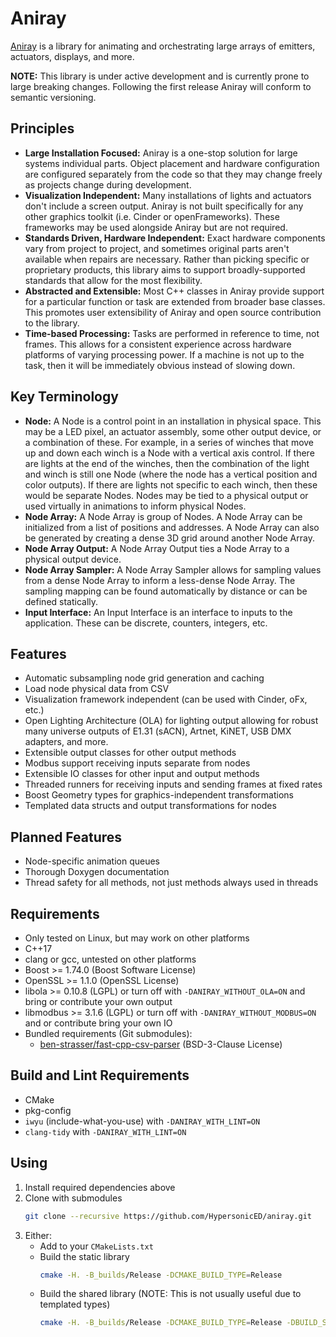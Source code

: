 Aniray
======
[Aniray](https://github.com/HypersonicED/aniray) is a library for animating and
orchestrating large arrays of emitters, actuators, displays, and more.

**NOTE:** This library is under active development and is currently prone to
large breaking changes. Following the first release Aniray will conform to
semantic versioning.

## Principles

- **Large Installation Focused:** Aniray is a one-stop solution for large
  systems individual parts. Object placement and hardware configuration are
  configured separately from the code so that they may change freely as
  projects change during development.
- **Visualization Independent:** Many installations of lights and actuators
  don't include a screen output. Aniray is not built specifically for any other
  graphics toolkit (i.e. Cinder or openFrameworks). These frameworks may be
  used alongside Aniray but are not required.
- **Standards Driven, Hardware Independent:** Exact hardware components vary
  from project to project, and sometimes original parts aren't available when
  repairs are necessary. Rather than picking specific or proprietary products,
  this library aims to support broadly-supported standards that allow for the
  most flexibility.
- **Abstracted and Extensible:** Most C++ classes in Aniray provide support for
  a particular function or task are extended from broader base classes. This
  promotes user extensibility of Aniray and open source contribution to the
  library.
- **Time-based Processing:** Tasks are performed in reference to time, not
  frames. This allows for a consistent experience across hardware platforms of
  varying processing power. If a machine is not up to the task, then it will be
  immediately obvious instead of slowing down.

## Key Terminology
 - **Node:** A Node is a control point in an installation in physical space.
   This may be a LED pixel, an actuator assembly, some other output device, or
   a combination of these. For example, in a series of winches that move up and
   down each winch is a Node with a vertical axis control. If there are lights
   at the end of the winches, then the combination of the light and winch is
   still one Node (where the node has a vertical position and color outputs).
   If there are lights not specific to each winch, then these would be separate
   Nodes. Nodes may be tied to a physical output or used virtually in
   animations to inform physical Nodes.
 - **Node Array:** A Node Array is group of Nodes. A Node Array can be
   initialized from a list of positions and addresses. A Node Array can also be
   generated by creating a dense 3D grid around another Node Array.
 - **Node Array Output:** A Node Array Output ties a Node Array to a physical
   output device.
 - **Node Array Sampler:** A Node Array Sampler allows for sampling values from
   a dense Node Array to inform a less-dense Node Array. The sampling mapping
   can be found automatically by distance or can be defined statically.
 - **Input Interface:** An Input Interface is an interface to inputs to the
   application. These can be discrete, counters, integers, etc.

## Features

- Automatic subsampling node grid generation and caching
- Load node physical data from CSV
- Visualization framework independent (can be used with Cinder, oFx, etc.)
- Open Lighting Architecture (OLA) for lighting output allowing for robust many
  universe outputs of E1.31 (sACN), Artnet, KiNET, USB DMX adapters, and more.
- Extensible output classes for other output methods
- Modbus support receiving inputs separate from nodes
- Extensible IO classes for other input and output methods
- Threaded runners for receiving inputs and sending frames at fixed rates
- Boost Geometry types for graphics-independent transformations
- Templated data structs and output transformations for nodes

## Planned Features
 - Node-specific animation queues
 - Thorough Doxygen documentation
 - Thread safety for all methods, not just methods always used in threads

## Requirements

- Only tested on Linux, but may work on other platforms
- C++17
- clang or gcc, untested on other platforms
- Boost >= 1.74.0 (Boost Software License)
- OpenSSL >= 1.1.0 (OpenSSL License)
- libola >= 0.10.8 (LGPL) or turn off with `-DANIRAY_WITHOUT_OLA=ON` and bring
  or contribute your own output
- libmodbus >= 3.1.6 (LGPL) or turn off with `-DANIRAY_WITHOUT_MODBUS=ON` and
  or contribute bring your own IO
- Bundled requirements (Git submodules):
  - [ben-strasser/fast-cpp-csv-parser](
    https://github.com/ben-strasser/fast-cpp-csv-parser) (BSD-3-Clause License)

## Build and Lint Requirements

- CMake
- pkg-config
- `iwyu` (include-what-you-use) with `-DANIRAY_WITH_LINT=ON`
- `clang-tidy` with `-DANIRAY_WITH_LINT=ON`

## Using

1. Install required dependencies above
2. Clone with submodules
   ```bash
   git clone --recursive https://github.com/HypersonicED/aniray.git
   ```
3. Either:
   - Add to your `CMakeLists.txt`
   - Build the static library
     ```bash
     cmake -H. -B_builds/Release -DCMAKE_BUILD_TYPE=Release
     ```
   - Build the shared library (NOTE: This is not usually useful due to
     templated types)
     ```bash
     cmake -H. -B_builds/Release -DCMAKE_BUILD_TYPE=Release -DBUILD_SHARED_LIBS=ON
     ```

